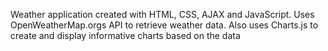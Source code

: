 Weather application created with HTML, CSS, AJAX and JavaScript.
Uses OpenWeatherMap.orgs API to retrieve weather data.
Also uses Charts.js to create and display informative charts based on the data
